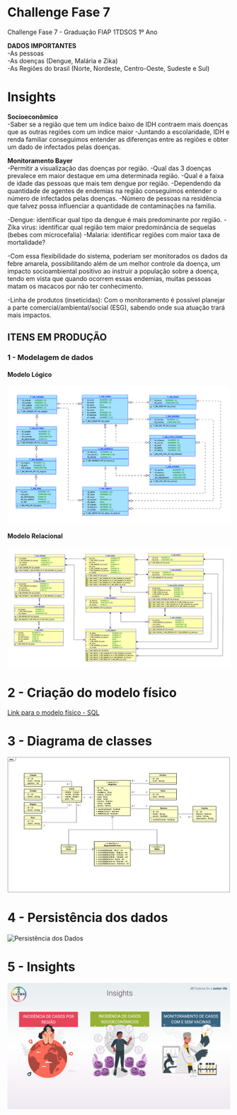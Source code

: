 # Challenge Fase 7
Challenge Fase 7 - Graduação FIAP 1TDSOS 1º Ano

**DADOS IMPORTANTES** <br>
-As pessoas <br>
-As doenças (Dengue, Malária e Zika) <br>
-As Regiões do brasil (Norte, Nordeste, Centro-Oeste, Sudeste e Sul) <br>

# Insights

**Socioeconômico**<br>
-Saber se a região que tem um índice baixo de IDH contraem mais doenças que as outras regiões com um indice maior
-Juntando a escolaridade, IDH e renda familiar conseguimos entender as diferenças entre as regiões e obter um dado de infectados pelas doenças. 

**Monitoramento Bayer**<br>
-Permitir a visualização das doenças por região.
-Qual das 3 doenças prevalece em maior destaque em uma determinada região.
-Qual é a faixa de idade das pessoas que mais tem dengue por região.
-Dependendo da quantidade de agentes de endemias na região conseguimos entender o número de infectados pelas doenças.
-Número de pessoas na residência que talvez possa influenciar a quantidade de contaminações na familia.

-Dengue: identificar qual tipo da dengue é mais predominante por região. 
-Zika virus: identificar qual região tem maior predominância de sequelas (bebes com microcefalia) 
-Malaria: identificar regiões com maior taxa de mortalidade? 

-Com essa flexibilidade do sistema, poderiam ser monitorados os dados da febre amarela, possibilitando além de um melhor controle da doença, um impacto socioambiental positivo ao instruir a população sobre a doença, tendo em vista que quando ocorrem essas endemias, muitas pessoas matam os macacos por não ter conhecimento. 

-Linha de produtos (inseticidas): Com o monitoramento é possível planejar a parte comercial/ambiental/social (ESG), sabendo onde sua atuação trará mais impactos. 

## ITENS EM PRODUÇÃO

### 1 - Modelagem de dados
#### Modelo Lógico
<img align="center" src="https://github.com/fiap-grupof/challenge-fase7/blob/main/1%20-%20Modelagem%20de%20dados/Modelo_Logico.png" alt="Modelo Logico"/>

#### Modelo Relacional
<img align="center" src="https://github.com/fiap-grupof/challenge-fase7/blob/main/1%20-%20Modelagem%20de%20dados/Modelo_Relacional.png" alt="Modelo Relacional"/>

# 2 - Criação do modelo físico
<a href="https://github.com/fiap-grupof/challenge-fase7/blob/main/2%20-%20Cria%C3%A7%C3%A3o%20do%20modelo%20f%C3%ADsico/1_CriacaoModeloFisico.sql">Link para o modelo físico - SQL</a>

# 3 - Diagrama de classes
<img align="center" src="https://github.com/fiap-grupof/challenge-fase7/blob/main/3%20-%20Diagrama%20de%20classes/uml.png" alt="UML"/>

# 4 - Persistência dos dados
<img align="center" src="https://github.com/fiap-grupof/challenge-fase7/blob/main/4%20-%20Persist%C3%AAncia%20dos%20dados/testePersistenciaDeDados.gif" alt="Persistência dos Dados"/>

# 5 - Insights
<img align="center" src="https://github.com/fiap-grupof/challenge-fase7/blob/main/5%20-%20Insights/insigths.png" alt="Insights"/>
